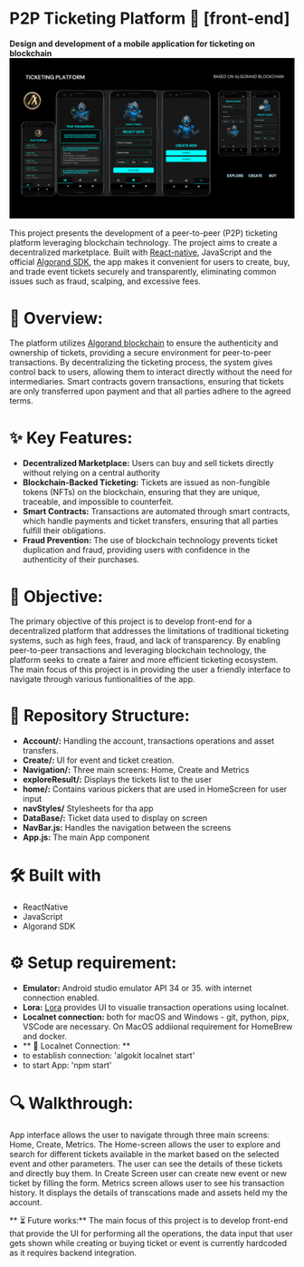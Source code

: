 # P2P Ticketing Platform 📱 [front-end]
**Design and development of a mobile application for ticketing on blockchain**
![image alt](https://github.com/yash-kumar01/TicketingProject/blob/31e6193bc788ce3fba4d6822f3a38505ad953732/finalappdesign.png)

This project presents the development of a peer-to-peer (P2P) ticketing platform leveraging blockchain technology. The project aims to create a decentralized marketplace. Built with [React-native](https://reactnative.dev/), JavaScript and the official [Algorand SDK](https://developer.algorand.org/docs/sdks/javascript/), the app makes it convenient for users to create, buy, and trade event tickets securely and transparently, eliminating common issues such as fraud, scalping, and excessive fees.

# 📎 Overview:
The platform utilizes [Algorand blockchain](https://algorandtechnologies.com/) to ensure the authenticity and ownership of tickets, providing a secure environment for peer-to-peer transactions. By decentralizing the ticketing process, the system gives control back to users, allowing them to interact directly without the need for intermediaries. Smart contracts govern transactions, ensuring that tickets are only transferred upon payment and that all parties adhere to the agreed terms. 

# ✨ Key Features:

- **Decentralized Marketplace:** Users can buy and sell tickets directly without relying on a central authority
- **Blockchain-Backed Ticketing:** Tickets are issued as non-fungible tokens (NFTs) on the blockchain, ensuring that they are unique, traceable, and impossible to counterfeit.
- **Smart Contracts:** Transactions are automated through smart contracts, which handle payments and ticket transfers, ensuring that all parties fulfill their obligations.
- **Fraud Prevention:** The use of blockchain technology prevents ticket duplication and fraud, providing users with confidence in the authenticity of their purchases.

# 🎯 Objective:
The primary objective of this project is to develop front-end for a decentralized platform that addresses the limitations of traditional ticketing systems, such as high fees, fraud, and lack of transparency. By enabling peer-to-peer transactions and leveraging blockchain technology, the platform seeks to create a fairer and more efficient ticketing ecosystem. The main focus of this project is in providing the user a friendly interface to navigate through various funtionalities of the app.

# 📁 Repository Structure:
- **Account/:** Handling the account, transactions operations and asset transfers.
- **Create/:** UI for event and ticket creation.
- **Navigation/:** Three main screens: Home, Create and Metrics
- **exploreResult/:** Displays the tickets list to the user
- **home/:** Contains various pickers that are used in HomeScreen for user input
- **navStyles/** Stylesheets for tha app
- **DataBase/:** Ticket data used to display on screen 
- **NavBar.js:** Handles the navigation between the screens
- **App.js:** The main App component

# 🛠️ Built with
- ReactNative
- JavaScript
- Algorand SDK

# ⚙️ Setup requirement:
- **Emulator:** Android studio emulator API 34 or 35. with internet connection enabled.
- **Lora:** [Lora](lora.algokit.io) provides UI to visualie transaction operations using localnet.
- **Localnet connection:** both for macOS and Windows - git, python, pipx, VSCode are necessary. On MacOS addiional requirement for HomeBrew and docker. 
- ** 📡 Localnet Connection: ** 
 - to establish connection: 'algokit localnet start'
 - to start App: 'npm start'

# 🔍 Walkthrough:
App interface allows the user to navigate through three main screens: Home, Create, Metrics. The Home-screen allows the user to explore and search for different tickets available in the market based on the selected event and other parameters. The user can see the details of these tickets and directly buy them. In Create Screen user can create new event or new ticket by filling the form. Metrics screen allows user to see his transaction history. It displays the details of transcations made and assets held my the account.

** ⏳ Future works:** The main focus of this project is to develop front-end that provide the UI for performing all the operations, the data input that user gets shown while creating or buying ticket or event is currently hardcoded as it requires backend integration.

